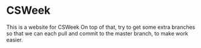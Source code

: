 # CSWeek
This is a website for CSWeek
On top of that, try to get some extra branches so that we can each pull and commit to the master branch, to make work easier.
